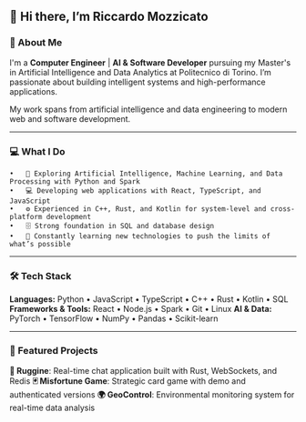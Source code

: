 ## 👋 Hi there, I’m Riccardo Mozzicato

### 🚀 About Me

I'm a **Computer Engineer** | **AI & Software Developer** pursuing my Master's in Artificial Intelligence and Data Analytics at Politecnico di Torino. I’m passionate about building intelligent systems and high-performance applications.

My work spans from artificial intelligence and data engineering to modern web and software development.

---
### 💻 What I Do
	•	🧠 Exploring Artificial Intelligence, Machine Learning, and Data Processing with Python and Spark
	•	💻 Developing web applications with React, TypeScript, and JavaScript
	•	⚙️ Experienced in C++, Rust, and Kotlin for system-level and cross-platform development
	•	🗄️ Strong foundation in SQL and database design
	•	🌱 Constantly learning new technologies to push the limits of what’s possible
---
### 🛠️ Tech Stack
**Languages:** Python • JavaScript • TypeScript • C++ • Rust • Kotlin • SQL
**Frameworks & Tools:** React • Node.js • Spark • Git • Linux
**AI & Data:** PyTorch • TensorFlow • NumPy • Pandas • Scikit-learn

---
### 🌟 Featured Projects

**🦀 Ruggine**: Real-time chat application built with Rust, WebSockets, and Redis
**🃏 Misfortune Game**: Strategic card game with demo and authenticated versions
**🌍 GeoControl**: Environmental monitoring system for real-time data analysis
